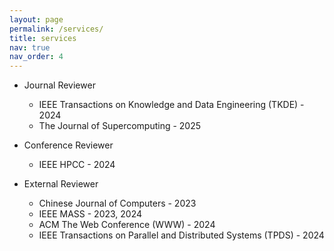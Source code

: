 ```yaml
---
layout: page
permalink: /services/
title: services
nav: true
nav_order: 4
---
```


- Journal Reviewer
    - IEEE Transactions on Knowledge and Data Engineering (TKDE) - 2024
    - The Journal of Supercomputing - 2025

- Conference Reviewer
    - IEEE HPCC - 2024

- External Reviewer
    - Chinese Journal of Computers - 2023
    - IEEE MASS - 2023, 2024
    - ACM The Web Conference (WWW) - 2024
    - IEEE Transactions on Parallel and Distributed Systems (TPDS) - 2024
